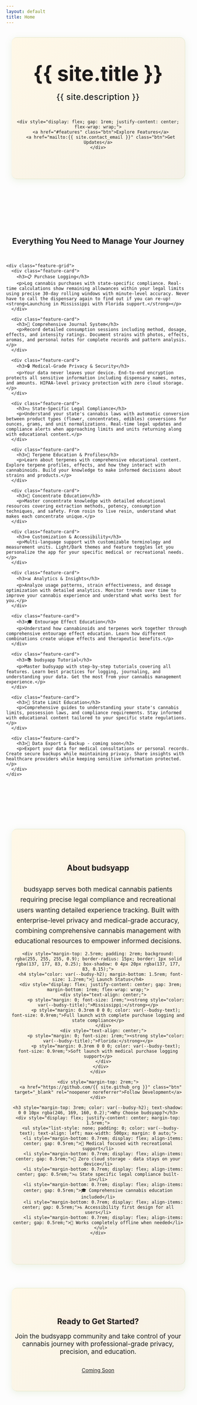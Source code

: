 ```yaml
---
layout: default
title: Home
---
```


<div style="background: linear-gradient(135deg, #FFF8E7 0%, #F5F1E8 100%); padding: 4rem 0; margin: 2rem auto; border-radius: 15px; border: 1px solid rgba(137, 177, 83, 0.2); border-left: 4px solid var(--budsy-subtitle); max-width: calc(100% - 30px); box-shadow: 0 5px 20px rgba(137, 177, 83, 0.15);">
  <div class="wrapper" style="text-align: center;">
    <h1 style="font-size: 3.5rem; color: var(--budsy-title); margin: 0 0 1rem 0; font-weight: 700; text-shadow: 0 2px 4px rgba(246, 169, 160, 0.3);">{{ site.title }}</h1>
    <p style="font-size: 1.4rem; margin: 1rem 0 3rem 0; color: var(--budsy-subtitle); font-weight: 500; letter-spacing: 0.5px; max-width: 600px; margin-left: auto; margin-right: auto;">{{ site.description }}</p>
    
    <div style="display: flex; gap: 1rem; justify-content: center; flex-wrap: wrap;">
      <a href="#features" class="btn">Explore Features</a>
      <a href="mailto:{{ site.contact_email }}" class="btn">Get Updates</a>
    </div>
  </div>
</div>

<div class="features" id="features" style="padding: 4rem 0; margin: 4rem auto;">
  <div class="wrapper">
    <h2 style="text-align: center; margin-bottom: 3rem; color: var(--budsy-h2);">Everything You Need to Manage Your Journey</h2>
    
    <div class="feature-grid">
      <div class="feature-card">
        <h3>📋 Purchase Logging</h3>
        <p>Log cannabis purchases with state-specific compliance. Real-time calculations show remaining allowances within your legal limits using precise 30-day rolling windows with minute-level accuracy. Never have to call the dispensary again to find out if you can re-up! <strong>Launching in Mississippi with Florida support.</strong></p>
      </div>
      
      <div class="feature-card">
        <h3>📖 Comprehensive Journal System</h3>
        <p>Record detailed consumption sessions including method, dosage, effects, and intensity ratings. Document strains with photos, effects, aromas, and personal notes for complete records and pattern analysis.</p>
      </div>
      
      <div class="feature-card">
        <h3>🔒 Medical-Grade Privacy & Security</h3>
        <p>Your data never leaves your device. End-to-end encryption protects all sensitive information including dispensary names, notes, and amounts. HIPAA-level privacy protection with zero cloud storage.</p>
      </div>
      
      <div class="feature-card">
        <h3>⚖️ State-Specific Legal Compliance</h3>
        <p>Understand your state's cannabis laws with automatic conversion between product types (flower, concentrates, edibles) conversions for ounces, grams, and unit normalizations. Real-time legal updates and compliance alerts when approaching limits and units returning along with educational content.</p>
      </div>
      
      <div class="feature-card">
        <h3>🌿 Terpene Education & Profiles</h3>
        <p>Learn about terpenes with comprehensive educational content. Explore terpene profiles, effects, and how they interact with cannabinoids. Build your knowledge to make informed decisions about strains and products.</p>
      </div>
      
      <div class="feature-card">
        <h3>🧪 Concentrate Education</h3>
        <p>Master concentrate knowledge with detailed educational resources covering extraction methods, potency, consumption techniques, and safety. From rosin to live resin, understand what makes each concentrate unique.</p>
      </div>
      
      <div class="feature-card">
        <h3>⚙️ Customization & Accessibility</h3>
        <p>Multi-language support with customizable terminology and measurement units. Light/Dark themes and feature toggles let you personalize the app for your specific medical or recreational needs.</p>
      </div>
      
      <div class="feature-card">
        <h3>📊 Analytics & Insights</h3>
        <p>Analyze usage patterns, strain effectiveness, and dosage optimization with detailed analytics. Monitor trends over time to improve your cannabis experience and understand what works best for you.</p>
      </div>
      
      <div class="feature-card">
        <h3>🎓 Entourage Effect Education</h3>
        <p>Understand how cannabinoids and terpenes work together through comprehensive entourage effect education. Learn how different combinations create unique effects and therapeutic benefits.</p>
      </div>
      
      <div class="feature-card">
        <h3>📚 budsyapp Tutorial</h3>
        <p>Master budsyapp with step-by-step tutorials covering all features. Learn best practices for logging, journaling, and understanding your data. Get the most from your cannabis management experience.</p>
      </div>
      
      <div class="feature-card">
        <h3>📖 State Limit Education</h3>
        <p>Comprehensive guides to understanding your state's cannabis limits, possession laws, and compliance requirements. Stay informed with educational content tailored to your specific state regulations.</p>
      </div>
      
      <div class="feature-card">
        <h3>🔄 Data Export & Backup - coming soon</h3>
        <p>Export your data for medical consultations or personal records. Create secure backups while maintaining privacy. Share insights with healthcare providers while keeping sensitive information protected.</p>
      </div>
    </div>
  </div>
</div>

<div style="background: linear-gradient(135deg, #FFF8E7 0%, #F5F1E8 100%); padding: 4rem 0; margin: 4rem auto; border-radius: 15px; border: 1px solid rgba(137, 177, 83, 0.2); border-left: 4px solid var(--budsy-subtitle); max-width: calc(100% - 30px); box-shadow: 0 5px 20px rgba(137, 177, 83, 0.15);">
  <div class="wrapper" style="text-align: center;">
    <h2 style="color: var(--budsy-h2); text-shadow: 0 0 15px rgba(246, 169, 160, 0.3); margin-bottom: 2rem;">About budsyapp</h2>
    <p style="font-size: 1.1rem; max-width: 700px; margin: 0 auto; line-height: 1.6; color: var(--budsy-text);">
      budsyapp serves both medical cannabis patients requiring precise legal compliance and recreational users wanting detailed experience tracking. Built with enterprise-level privacy and medical-grade accuracy, combining comprehensive cannabis management with educational resources to empower informed decisions.
    </p>
    
    <div style="margin-top: 2.5rem; padding: 2rem; background: rgba(255, 255, 255, 0.9); border-radius: 15px; border: 1px solid rgba(137, 177, 83, 0.25); box-shadow: 0 4px 20px rgba(137, 177, 83, 0.15);">
      <h4 style="color: var(--budsy-h2); margin-bottom: 1.5rem; font-size: 1.2rem;">🚀 Launch Status</h4>
      <div style="display: flex; justify-content: center; gap: 3rem; margin-bottom: 1rem; flex-wrap: wrap;">
        <div style="text-align: center;">
          <p style="margin: 0; font-size: 1rem;"><strong style="color: var(--budsy-title);">Mississippi:</strong></p>
          <p style="margin: 0.3rem 0 0 0; color: var(--budsy-text); font-size: 0.9rem;">Full launch with complete purchase logging and state compliance</p>
        </div>
        <div style="text-align: center;">
          <p style="margin: 0; font-size: 1rem;"><strong style="color: var(--budsy-title);">Florida:</strong></p>
          <p style="margin: 0.3rem 0 0 0; color: var(--budsy-text); font-size: 0.9rem;">Soft launch with medical purchase logging support</p>
        </div>
      </div>
    </div>
    
    <div style="margin-top: 2rem;">
      <a href="https://github.com/{{ site.github_org }}" class="btn" target="_blank" rel="noopener noreferrer">Follow Development</a>
    </div>
    
    <h3 style="margin-top: 3rem; color: var(--budsy-h2); text-shadow: 0 0 10px rgba(246, 169, 160, 0.2);">Why Choose budsyapp?</h3>
    <div style="display: flex; justify-content: center; margin-top: 1.5rem;">
      <ul style="list-style: none; padding: 0; color: var(--budsy-text); text-align: left; max-width: 500px; margin: 0 auto;">
        <li style="margin-bottom: 0.7rem; display: flex; align-items: center; gap: 0.5rem;">🏥 Medical focused with recreational support</li>
        <li style="margin-bottom: 0.7rem; display: flex; align-items: center; gap: 0.5rem;">🔐 Zero cloud storage - data stays on your device</li>
        <li style="margin-bottom: 0.7rem; display: flex; align-items: center; gap: 0.5rem;">⚖️ State specific legal compliance built-in</li>
        <li style="margin-bottom: 0.7rem; display: flex; align-items: center; gap: 0.5rem;">🎓 Comprehensive cannabis education included</li>
        <li style="margin-bottom: 0.7rem; display: flex; align-items: center; gap: 0.5rem;">♿ Accessibility first design for all users</li>
        <li style="margin-bottom: 0.7rem; display: flex; align-items: center; gap: 0.5rem;">📱 Works completely offline when needed</li>
      </ul>
    </div>
  </div>
</div>

<div style="background: linear-gradient(135deg, #FFF8E7 0%, #F5F1E8 100%); padding: 3rem 0; margin: 4rem auto 2rem auto; border-radius: 15px; border: 1px solid rgba(137, 177, 83, 0.2); border-left: 4px solid var(--budsy-subtitle); max-width: calc(100% - 30px); box-shadow: 0 5px 20px rgba(137, 177, 83, 0.15); text-align: center;">
  <div class="wrapper">
    <h2 style="color: var(--budsy-h2); text-shadow: 0 0 15px rgba(246, 169, 160, 0.3);">Ready to Get Started?</h2>
    <p style="font-size: 1.1rem; margin-bottom: 2rem;">Join the budsyapp community and take control of your cannabis journey with professional-grade privacy, precision, and education.</p>
    <a href="#features" class="btn">Coming Soon</a>
  </div>
</div>
